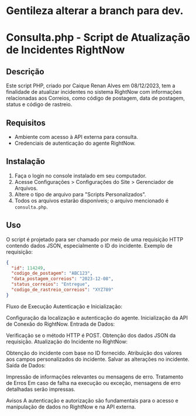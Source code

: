 # Gentileza alterar a branch para dev.


# Consulta.php - Script de Atualização de Incidentes RightNow

## Descrição

Este script PHP, criado por Caique Renan Alves em 08/12/2023, tem a finalidade de atualizar incidentes no sistema RightNow com informações relacionadas aos Correios, como código de postagem, data de postagem, status e código de rastreio.

## Requisitos

- Ambiente com acesso à API externa para consulta.
- Credenciais de autenticação do agente RightNow.

## Instalação

1. Faça o login no console instalado em seu computador.
2. Acesse Configurações > Configurações do Site > Gerenciador de Arquivos.
3. Altere o tipo de arquivo para "Scripts Personalizados".
4. Todos os arquivos estarão disponíveis; o arquivo mencionado é `consulta.php`.

## Uso

O script é projetado para ser chamado por meio de uma requisição HTTP contendo dados JSON, especialmente o ID do incidente. Exemplo de requisição:

```json
{
  "id": 114249,
  "codigo_de_postagem": "ABC123",
  "data_postagem_correios": "2023-12-08",
  "status_correios": "Entregue",
  "codigo_de_rastreio_correios": "XYZ789"
}

```
Fluxo de Execução
Autenticação e Inicialização:

Configuração da localização e autenticação do agente.
Inicialização da API de Conexão do RightNow.
Entrada de Dados:

Verificação se o método HTTP é POST.
Obtenção dos dados JSON da requisição.
Atualização do Incidente no RightNow:

Obtenção do incidente com base no ID fornecido.
Atribuição dos valores aos campos personalizados do incidente.
Salvar as alterações no incidente.
Saída de Dados:

Impressão de informações relevantes ou mensagens de erro.
Tratamento de Erros
Em caso de falha na execução ou exceção, mensagens de erro detalhadas serão impressas.

Avisos
A autenticação e autorização são fundamentais para o acesso e manipulação de dados no RightNow e na API externa.
